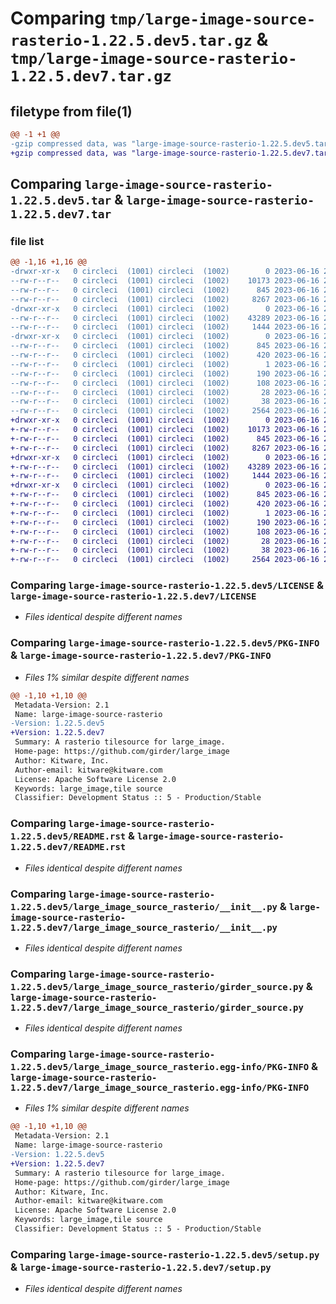 # Comparing `tmp/large-image-source-rasterio-1.22.5.dev5.tar.gz` & `tmp/large-image-source-rasterio-1.22.5.dev7.tar.gz`

## filetype from file(1)

```diff
@@ -1 +1 @@
-gzip compressed data, was "large-image-source-rasterio-1.22.5.dev5.tar", last modified: Fri Jun 16 20:33:29 2023, max compression
+gzip compressed data, was "large-image-source-rasterio-1.22.5.dev7.tar", last modified: Fri Jun 16 21:01:34 2023, max compression
```

## Comparing `large-image-source-rasterio-1.22.5.dev5.tar` & `large-image-source-rasterio-1.22.5.dev7.tar`

### file list

```diff
@@ -1,16 +1,16 @@
-drwxr-xr-x   0 circleci  (1001) circleci  (1002)        0 2023-06-16 20:33:29.226466 large-image-source-rasterio-1.22.5.dev5/
--rw-r--r--   0 circleci  (1001) circleci  (1002)    10173 2023-06-16 20:33:28.000000 large-image-source-rasterio-1.22.5.dev5/LICENSE
--rw-r--r--   0 circleci  (1001) circleci  (1002)      845 2023-06-16 20:33:29.226466 large-image-source-rasterio-1.22.5.dev5/PKG-INFO
--rw-r--r--   0 circleci  (1001) circleci  (1002)     8267 2023-06-16 20:33:28.000000 large-image-source-rasterio-1.22.5.dev5/README.rst
-drwxr-xr-x   0 circleci  (1001) circleci  (1002)        0 2023-06-16 20:33:29.222466 large-image-source-rasterio-1.22.5.dev5/large_image_source_rasterio/
--rw-r--r--   0 circleci  (1001) circleci  (1002)    43289 2023-06-16 20:31:57.000000 large-image-source-rasterio-1.22.5.dev5/large_image_source_rasterio/__init__.py
--rw-r--r--   0 circleci  (1001) circleci  (1002)     1444 2023-06-16 20:31:57.000000 large-image-source-rasterio-1.22.5.dev5/large_image_source_rasterio/girder_source.py
-drwxr-xr-x   0 circleci  (1001) circleci  (1002)        0 2023-06-16 20:33:29.226466 large-image-source-rasterio-1.22.5.dev5/large_image_source_rasterio.egg-info/
--rw-r--r--   0 circleci  (1001) circleci  (1002)      845 2023-06-16 20:33:29.000000 large-image-source-rasterio-1.22.5.dev5/large_image_source_rasterio.egg-info/PKG-INFO
--rw-r--r--   0 circleci  (1001) circleci  (1002)      420 2023-06-16 20:33:29.000000 large-image-source-rasterio-1.22.5.dev5/large_image_source_rasterio.egg-info/SOURCES.txt
--rw-r--r--   0 circleci  (1001) circleci  (1002)        1 2023-06-16 20:33:29.000000 large-image-source-rasterio-1.22.5.dev5/large_image_source_rasterio.egg-info/dependency_links.txt
--rw-r--r--   0 circleci  (1001) circleci  (1002)      190 2023-06-16 20:33:29.000000 large-image-source-rasterio-1.22.5.dev5/large_image_source_rasterio.egg-info/entry_points.txt
--rw-r--r--   0 circleci  (1001) circleci  (1002)      108 2023-06-16 20:33:29.000000 large-image-source-rasterio-1.22.5.dev5/large_image_source_rasterio.egg-info/requires.txt
--rw-r--r--   0 circleci  (1001) circleci  (1002)       28 2023-06-16 20:33:29.000000 large-image-source-rasterio-1.22.5.dev5/large_image_source_rasterio.egg-info/top_level.txt
--rw-r--r--   0 circleci  (1001) circleci  (1002)       38 2023-06-16 20:33:29.226466 large-image-source-rasterio-1.22.5.dev5/setup.cfg
--rw-r--r--   0 circleci  (1001) circleci  (1002)     2564 2023-06-16 20:31:57.000000 large-image-source-rasterio-1.22.5.dev5/setup.py
+drwxr-xr-x   0 circleci  (1001) circleci  (1002)        0 2023-06-16 21:01:34.586655 large-image-source-rasterio-1.22.5.dev7/
+-rw-r--r--   0 circleci  (1001) circleci  (1002)    10173 2023-06-16 21:01:34.000000 large-image-source-rasterio-1.22.5.dev7/LICENSE
+-rw-r--r--   0 circleci  (1001) circleci  (1002)      845 2023-06-16 21:01:34.586655 large-image-source-rasterio-1.22.5.dev7/PKG-INFO
+-rw-r--r--   0 circleci  (1001) circleci  (1002)     8267 2023-06-16 21:01:34.000000 large-image-source-rasterio-1.22.5.dev7/README.rst
+drwxr-xr-x   0 circleci  (1001) circleci  (1002)        0 2023-06-16 21:01:34.586655 large-image-source-rasterio-1.22.5.dev7/large_image_source_rasterio/
+-rw-r--r--   0 circleci  (1001) circleci  (1002)    43289 2023-06-16 20:59:30.000000 large-image-source-rasterio-1.22.5.dev7/large_image_source_rasterio/__init__.py
+-rw-r--r--   0 circleci  (1001) circleci  (1002)     1444 2023-06-16 20:59:30.000000 large-image-source-rasterio-1.22.5.dev7/large_image_source_rasterio/girder_source.py
+drwxr-xr-x   0 circleci  (1001) circleci  (1002)        0 2023-06-16 21:01:34.586655 large-image-source-rasterio-1.22.5.dev7/large_image_source_rasterio.egg-info/
+-rw-r--r--   0 circleci  (1001) circleci  (1002)      845 2023-06-16 21:01:34.000000 large-image-source-rasterio-1.22.5.dev7/large_image_source_rasterio.egg-info/PKG-INFO
+-rw-r--r--   0 circleci  (1001) circleci  (1002)      420 2023-06-16 21:01:34.000000 large-image-source-rasterio-1.22.5.dev7/large_image_source_rasterio.egg-info/SOURCES.txt
+-rw-r--r--   0 circleci  (1001) circleci  (1002)        1 2023-06-16 21:01:34.000000 large-image-source-rasterio-1.22.5.dev7/large_image_source_rasterio.egg-info/dependency_links.txt
+-rw-r--r--   0 circleci  (1001) circleci  (1002)      190 2023-06-16 21:01:34.000000 large-image-source-rasterio-1.22.5.dev7/large_image_source_rasterio.egg-info/entry_points.txt
+-rw-r--r--   0 circleci  (1001) circleci  (1002)      108 2023-06-16 21:01:34.000000 large-image-source-rasterio-1.22.5.dev7/large_image_source_rasterio.egg-info/requires.txt
+-rw-r--r--   0 circleci  (1001) circleci  (1002)       28 2023-06-16 21:01:34.000000 large-image-source-rasterio-1.22.5.dev7/large_image_source_rasterio.egg-info/top_level.txt
+-rw-r--r--   0 circleci  (1001) circleci  (1002)       38 2023-06-16 21:01:34.586655 large-image-source-rasterio-1.22.5.dev7/setup.cfg
+-rw-r--r--   0 circleci  (1001) circleci  (1002)     2564 2023-06-16 20:59:30.000000 large-image-source-rasterio-1.22.5.dev7/setup.py
```

### Comparing `large-image-source-rasterio-1.22.5.dev5/LICENSE` & `large-image-source-rasterio-1.22.5.dev7/LICENSE`

 * *Files identical despite different names*

### Comparing `large-image-source-rasterio-1.22.5.dev5/PKG-INFO` & `large-image-source-rasterio-1.22.5.dev7/PKG-INFO`

 * *Files 1% similar despite different names*

```diff
@@ -1,10 +1,10 @@
 Metadata-Version: 2.1
 Name: large-image-source-rasterio
-Version: 1.22.5.dev5
+Version: 1.22.5.dev7
 Summary: A rasterio tilesource for large_image.
 Home-page: https://github.com/girder/large_image
 Author: Kitware, Inc.
 Author-email: kitware@kitware.com
 License: Apache Software License 2.0
 Keywords: large_image,tile source
 Classifier: Development Status :: 5 - Production/Stable
```

### Comparing `large-image-source-rasterio-1.22.5.dev5/README.rst` & `large-image-source-rasterio-1.22.5.dev7/README.rst`

 * *Files identical despite different names*

### Comparing `large-image-source-rasterio-1.22.5.dev5/large_image_source_rasterio/__init__.py` & `large-image-source-rasterio-1.22.5.dev7/large_image_source_rasterio/__init__.py`

 * *Files identical despite different names*

### Comparing `large-image-source-rasterio-1.22.5.dev5/large_image_source_rasterio/girder_source.py` & `large-image-source-rasterio-1.22.5.dev7/large_image_source_rasterio/girder_source.py`

 * *Files identical despite different names*

### Comparing `large-image-source-rasterio-1.22.5.dev5/large_image_source_rasterio.egg-info/PKG-INFO` & `large-image-source-rasterio-1.22.5.dev7/large_image_source_rasterio.egg-info/PKG-INFO`

 * *Files 1% similar despite different names*

```diff
@@ -1,10 +1,10 @@
 Metadata-Version: 2.1
 Name: large-image-source-rasterio
-Version: 1.22.5.dev5
+Version: 1.22.5.dev7
 Summary: A rasterio tilesource for large_image.
 Home-page: https://github.com/girder/large_image
 Author: Kitware, Inc.
 Author-email: kitware@kitware.com
 License: Apache Software License 2.0
 Keywords: large_image,tile source
 Classifier: Development Status :: 5 - Production/Stable
```

### Comparing `large-image-source-rasterio-1.22.5.dev5/setup.py` & `large-image-source-rasterio-1.22.5.dev7/setup.py`

 * *Files identical despite different names*

